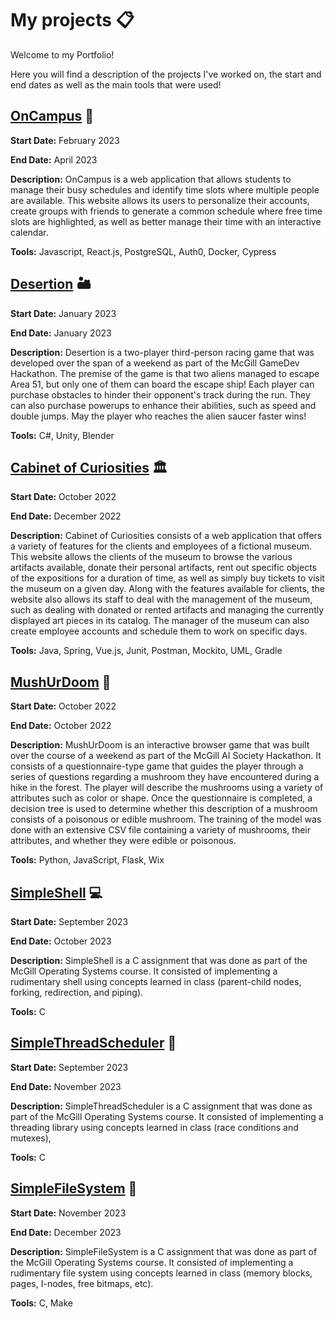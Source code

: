 # My projects :clipboard:

Welcome to my Portfolio! 

Here you will find a description of the projects I've worked on, the start and end dates as well as the main tools that were used! 

## [OnCampus](https://github.com/ECSE-428-Group-5-W-2023/OnCampus)  :date:
**Start Date:** February 2023

**End Date:** April 2023

**Description:** OnCampus is a web application that allows students to manage their busy schedules and identify time slots where multiple people are available. This website allows its users to personalize their accounts, create groups with friends to generate a common schedule where free time slots are highlighted, as well as better manage their time with an interactive calendar. 

**Tools:** Javascript, React.js, PostgreSQL, Auth0, Docker, Cypress

## [Desertion](https://github.com/tsechris/GameDevJam) :desert:
**Start Date:** January 2023

**End Date:** January 2023

**Description:** Desertion is a two-player third-person racing game that was developed over the span of a weekend as part of the McGill GameDev Hackathon. The premise of the game is that two aliens managed to escape Area 51, but only one of them can board the escape ship! Each player can purchase obstacles to hinder their opponent's track during the run. They can also purchase powerups to enhance their abilities, such as speed and double jumps. May the player who reaches the alien saucer faster wins! 

**Tools:** C#, Unity, Blender

## [Cabinet of Curiosities](https://github.com/McGill-ECSE321-Fall2022/project-group-13) :classical_building:
**Start Date:** October 2022

**End Date:** December 2022

**Description:** Cabinet of Curiosities consists of a web application that offers a variety of features for the clients and employees of a fictional museum. This website allows the clients of the museum to browse the various artifacts available, donate their personal artifacts, rent out specific objects of the expositions for a duration of time, as well as simply buy tickets to visit the museum on a given day. Along with the features available for clients, the website also allows its staff to deal with the management of the museum, such as dealing with donated or rented artifacts and managing the currently displayed art pieces in its catalog. The manager of the museum can also create employee accounts and schedule them to work on specific days.  

**Tools:** Java, Spring, Vue.js, Junit, Postman, Mockito, UML, Gradle

## [MushUrDoom](https://github.com/yu-an-lu/MushUrDoom) :mushroom:
**Start Date:** October 2022

**End Date:** October 2022

**Description:** MushUrDoom is an interactive browser game that was built over the course of a weekend as part of the McGill AI Society Hackathon. It consists of a questionnaire-type game that guides the player through a series of questions regarding a mushroom they have encountered during a hike in the forest. The player will describe the mushrooms using a variety of attributes such as color or shape. Once the questionnaire is completed, a decision tree is used to determine whether this description of a mushroom consists of a poisonous or edible mushroom. The training of the model was done with an extensive CSV file containing a variety of mushrooms, their attributes, and whether they were edible or poisonous. 

**Tools:** Python, JavaScript, Flask, Wix

## [SimpleShell](https://github.com/NikolasPasichnik/SimpleShell) :computer:
**Start Date:** September 2023

**End Date:** October 2023

**Description:** SimpleShell is a C assignment that was done as part of the McGill Operating Systems course. It consisted of implementing a rudimentary shell using concepts learned in class (parent-child nodes, forking, redirection, and piping). 

**Tools:** C

## [SimpleThreadScheduler](https://github.com/NikolasPasichnik/SimpleThreadScheduler) :thread:
**Start Date:** September 2023

**End Date:** November 2023

**Description:** SimpleThreadScheduler is a C assignment that was done as part of the McGill Operating Systems course. It consisted of implementing a threading library using concepts learned in class (race conditions and mutexes), 

**Tools:** C

## [SimpleFileSystem](https://github.com/NikolasPasichnik/SimpleFileSystem) :floppy_disk:
**Start Date:** November 2023

**End Date:** December 2023

**Description:** SimpleFileSystem is a C assignment that was done as part of the McGill Operating Systems course. It consisted of implementing a rudimentary file system using concepts learned in class (memory blocks, pages, I-nodes, free bitmaps, etc). 

**Tools:** C, Make
